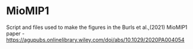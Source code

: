 # MioMIP1
Script and files used to make the figures in the Burls et al.,(2021) MioMIP1 paper - https://agupubs.onlinelibrary.wiley.com/doi/abs/10.1029/2020PA004054

